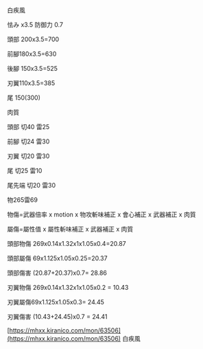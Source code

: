 白疾風

怯み x3.5  防御力 0.7

頭部 200x3.5=700

前腳180x3.5=630

後腳 150x3.5=525

刃翼110x3.5=385

尾 150\(300\)

肉質

頭部 切40 雷25

前腳 切24 雷30

刃翼 切20 雷30

尾 切25 雷10

尾先端 切20 雷30

物265雷69

物傷=武器倍率 x motion x 物攻斬味補正 x 會心補正 x 武器補正 x 肉質

屬傷=屬性值 x 屬性斬味補正 x 武器補正 x 肉質

頭部物傷 269x0.14x1.32x1x1.05x0.4=20.87

頭部屬傷 69x1.125x1.05x0.25=20.37

頭部傷害 \(20.87+20.37\)x0.7= 28.86

刃翼物傷 269x0.14x1.32x1x1.05x0.2 = 10.43

刃翼屬傷69x1.125x1.05x0.3= 24.45

刃翼傷害 \(10.43+24.45\)x0.7 = 24.41

[https://mhxx.kiranico.com/mon/63506](https://mhxx.kiranico.com/mon/63506) 白疾風

